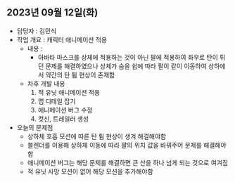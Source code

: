 ## 2023년 09월 12일(화)

- 담당자 : 김민식
- 작업 개요 : 캐릭터 애니메이션 적용
    - 내용 : 
        - 아바타 마스크를 상체에 적용하는 것이 아닌 팔에 적용하여 좌우로 탄이 튀던 문제를 해결하였으나 상체가 숨을 쉼에 따라 팔이 같이 이동하여 상하에서 약간의 탄 튐 현상이 존재함
    - 차후 개발 내용 
        1. 적 유닛 애니메이션 적용
        2. 맵 디테일 잡기
        3. 애니메이션 버그 수정
        4. 컷신, 트레일러 생성
- 오늘의 문제점
    - 상하체 호흡 모션에 따른 탄 튐 현상이 생겨 해결해야함
    - 블렌더를 이용해 상하체 이동에 따라 팔의 위치 값을 바꿔주어 문제를 해결해야함
    - 애니메이션 버그는 해당 문제를 해결하면 큰 산을 하나 넘게 되는 것으로 여겨짐
    - 적 유닛 사망 모션이 없어 해당 모션을 추가해야함